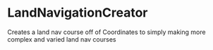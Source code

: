 # LandNavigationCreator
Creates a land nav course off of Coordinates to simply making more complex and varied land nav courses
